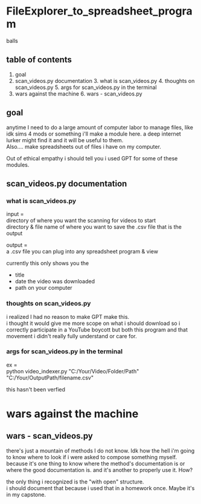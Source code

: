 # FileExplorer_to_spreadsheet_program
balls
## table of contents
1. goal  
2. scan_videos.py documentation
   3. what is scan_videos.py
   4. thoughts on scan_videos.py
   5. args for scan_videos.py in the terminal
5. wars against the machine 
   6. wars - scan_videos.py

## goal
anytime I need to do a large amount of computer labor to manage files, like idk sims 4 mods or something i'll make a module here. a deep internet lurker might find it and it will be useful to them.  
Also.... make spreadsheets out of files i have on my computer. 
  
Out of ethical empathy i should tell you i used GPT for some of these modules.  
  
## scan_videos.py documentation
### what is scan_videos.py
input =  
directory of where you want the scanning for videos to start  
directory & file name of where you want to save the .csv file that is the output
  
output =  
a .csv file you can plug into any spreadsheet program & view
  
currently this only shows you the
* title
* date the video was downloaded
* path on your computer

### thoughts on scan_videos.py
i realized I had no reason to make GPT make this.  
i thought it would give me more scope on what i should download so i correctly participate in a YouTube boycott but both this program and that movement i didn't really fully understand or care for.

### args for scan_videos.py in the terminal
ex =  
python video_indexer.py "C:/Your/Video/Folder/Path" "C:/Your/OutputPath/filename.csv"

this hasn't been verfied

# wars against the machine
## wars - scan_videos.py
there's just a mountain of methods I do not know. Idk how the hell i'm going to know where to look if i were asked to compose something myself. because it's one thing to know where the method's documentation is or where the good documentation is. and it's another to properly use it. How? 
  
the only thing i recognized is the "with open" structure.  
i should document that because i used that in a homework once. Maybe it's in my capstone. 